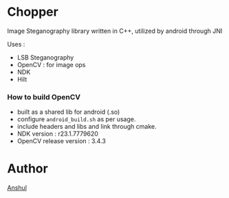 # Chopper

Image Steganography library written in C++, utilized by android through JNI

Uses :
- LSB Steganography
- OpenCV : for image ops
- NDK
- Hilt


### How to build OpenCV 
- built as a shared lib for android (.so)
- configure `android_build.sh` as per usage.
- include headers and libs and link through cmake.
- NDK version : r23.1.7779620
- OpenCV release version : 3.4.3


# Author
[Anshul](https://github.com/sarafanshul)

